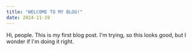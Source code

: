 ```yaml
---
title: "WELCOME TO MY BLOG!"
date: 2024-11-19
---
```

Hi, people. 
This is my first blog post. I'm trying, so this looks good, but I wonder if I'm doing it right.
